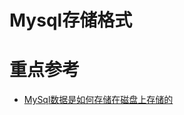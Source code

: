 # Mysql存储格式

# 重点参考
- [MySql数据是如何存储在磁盘上存储的](https://mp.weixin.qq.com/s?__biz=MzI3NzE0NjcwMg==&mid=2650152173&idx=1&sn=649e69f288d3d529d3af5282584b97dc&chksm=f36801ccc41f88dae42bf2914ae341aca27ee1284d06b50e8801e261bcb20e0c8cc380194edc&scene=21#wechat_redirect)